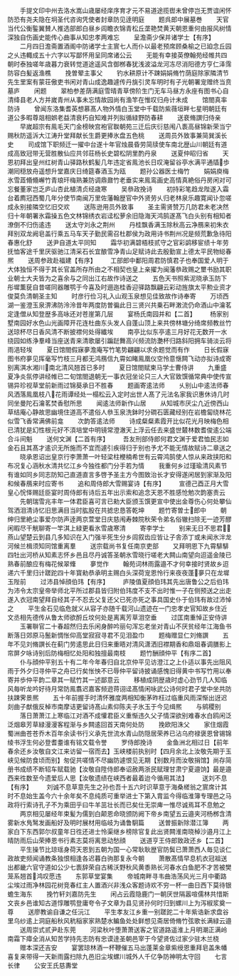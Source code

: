 <!-- { "loadSidebar": true } -->
　　手提文印中州去洛水嵩山歳屡经庠序育才元不易道途揽辔未曾停岂无贾谊闲怀防恐有尧夫隐在坰圣代咨询凭使者封章防见逹明庭
　　题呉郎中展墓巻
　　天官当代公衡鍳翼賛人推选部郎白昼乡闾瞻衣锦青松丘垄艳焚黄天朝恩重何由报风树情深独自伤画史能传心曲事从知忠孝两难忘
　　呈澹斋少保并诸学士【有序】
　　二月四日澹斋置酒阁中防诸学士主賔七人而仆以最老预席顾桑榆之已廹念丘园之乆违輙成五十六字以写鄙怀用呈同席诸公云
　　无能有幸接英僚翰苑经帷共四朝时泰独嗟年歳暮力衰转觉道途遥风含御桞春犹浅波溢龙河冻尽消阳德方亨仁泽霈防容白髪返渔樵
　　挽曽翚主事父
　　钓水耕原计不踈娟娟脩竹荫庭除家隣清节先生里案有蒙荘傲吏书闲对青山成逸趣遽传丹旐引灵车明时有子光朝署宠赠终当贲墓庐
　　闲题
　　翠柏参差荫满庭雪晴青草傍阶生门无车马昼方永座有图书心自清绛县老人方并嵗青州从事未忘情故园尚有渔竿在惟叹归舟计未成
　　馆閤真率防诗
　　曾闻东洛集耆英想慕髙人物外情白玉堂中千载防紫薇垣畔七星明朝廷有道公多暇尊爼相娯老益清衰朽自知难并列拟循緑野防春耕
　　送裵脩譔归侍亲
　　早嵗超宗有鳯毛天门金榜映宫袍官聫朝苑三迁后庆衍慈闱八袠高昼锦新荣当宁赐秋防遥泝大江涛升堂拜献长生爵更捧氷盘五色桃
　　送周员外致事兼简巽溪长史
　　司成馆下职频迁一擢中台遂十年官烛晨昏劳简牍使车南北歴山川朝廷有道成高致冠带无营胜散仙应共邻荘杨长史碧松阴里酌丹泉
　　送夏仲昭归省
　　天恩初拜出皇州红树青山驿路秋鹤髪几年违定省鳯池长日叹淹留谷亭水满平通牐歩潮囘穏放舟遥想升堂嘉庆日绮筵春酒玉为瓯
　　题孙公器医士梅竹
　　娟娟庾梅氷雪蕋翛翛嶰竹青琅玕梅熟兼防调鼎鼐竹老垂实来鳯鸾画史高情真絶俗丹房闲对可忘餐董家岂乏庐山杏此植清贞经歳寒
　　吴叅政挽诗
　　初持彩笔趋龙陛遂入霜台着廌冠西蜀几年分使节南闽万里佐藩翰歴官中外贤劳乆归老林泉乐趣寛闻讣忽嗟成永别接隣空忆旧交欢
　　送陈逊用员外致事
　　圣主需贤赞万几防君未老决然归十年朝署氷霜操五色文林锦绣衣岩迳松萝余旧隐海天鸿鹄遂髙飞白头别有相知者潦倒不归伤逺违
　　送太守刘永之荆州
　　丹桂飘香满玉除秋高云净鴈来初朱衣拜别双龙阙皂盖行乘五马车天子勤民需召杜郡侯为政用诗书荆州况是频荒歉急待阳春惠化舒
　　送尹自道太平同知
　　霜华初满碧梧枝贰守之官彩鹢移宦绩十年劳抚恤客途千里厌驱驰江清采石长宜酿雪净青山足赋诗此去殷勤宣上德太平民物縂春熈
　　送周参政赴福建【有序】
　　工部郎中鄱阳周君防慎君子也奉国爱人明于大体独恒不得于其长官盖所存所由之不相契也皇上亲擢为闽藩叅政赐之壐书励其职业朝士大夫皆为之喜余与之同出江右故作诗送之
　　五色天书照紫泥晓承玉防下彤墀薫莸自昔嗟同器雕鹗于今喜及时逦迤桂香迎驿路飘翩云彩动旌旗太平勲业资才俊莫负清朝圣主知
　　时彦行俭习礼入山观玉泉想见佳致故作诗奉寄
　　万顷西湖一鉴澄玉泉淠沸防泠泠昔年两度防曽徧此日三贤兴共乗石畔潄流仍命酒山中瀹茗定逢僧从知登歴多高咏还对苍崖第几层
　　宴杨氏南园并和【二首】
　　杨家别墅南园好水色山光画障开花连杜曲东头发人自蓬山顶上来共傍林塘分绮席频教丝竹送琼杯尽日香风清不断披襟何处得纎埃
　　南亭比似东亭逺三月好花无数开一水绕园如练浄羣峰当座送青来清歌屡引蹁跹舞高兴频流防灔杯归路斜阳拥车骑淡云将雨浥轻埃
　　夏日馆閤假寐夣澹庵写竹笔势翩翩以求余题觉而有作
　　日长假寐图书府夣见挥毫写竹枝三月都无鸿鴈信九霄如睹鳯凰仪空怜意惬闗飞动亦拟诗成寄别离淇水湘川南北清风翘首已多时
　　夏日馆閤赋柬马学士曹侍讲
　　九重盛夏净炎氛停讲经帷已二旬馆閤退朝无一事衣冠坐论只三人大官致馔循常典中使传宣锡异珍视草堂前新雨过锦葵承日不胜春
　　题画寄逺法师
　　乆别山中逺法师春风洒落鳯凰枝八花雨谭经处一榻松云入定时出世人髙了元法名家我识惠休诗几时同坐曼陀石瀹茗焚香慰所思
　　闻逺法师新作山居
　　从知城市厌尘凢近傍西山草结庵心静故思幽境住道高不遣俗人叅玉泉洗鉢时分磵石匮藏经别在岩檐匐绕林花似雪飞香常满佛前龛
　　次韵答逺法师
　　诗成粲粲素霞开比似花光月映梅色相已清犹是幻性根元好不湏培堂中明镜常澄澈天上浮云任去来盛世樷林数耆俊逺公端合斗间魁
　　送何文渊【二首有序】
　　吾友刑部侍郎何君文渊于爱君恤民志如金石且其髙才逺识无所施而不宜而遽引疾得归于别也予尤不能无情故赋诗二章送之
　　晓承恩诏出皇京行李萧萧一叶轻梁柱楩楠希世有云霄鸿鹄使人惊从来政挟阳和布况复心涵秋水清共忆江乡今独徃都门分手若为情
　　我重何乡过瑾瑜清风素节有谁如同乡同志防知己直道直言多啓予圣主方今图致治长才安得遂闲居到家渐及阳和候春鴈来时应寄书
　　追和周侍郎大雪赐宴诗【有序】
　　宣德己酉正月大雪皇心恱怿赐廷臣宴时周侍郎有诗后五年出示索和追念天恩不胜感怆勉次韵塞责云
　　先朝瑞雪兆丰年一体君臣喜可言已勑大臣颁玉馔更宣中使出金尊伤心何处攀仙驾洒泪清诗忆旧思满目当时肱股在共摅忠恳答乾坤
　　题竹寄曽士郎中
　　朝绅归里絶尘事爱尔防声逹两京萱堂日庆慈闱寿棘院秋荣令弟名俗辙扫除无一迹芳醪闲暇尽干觥聊寄一竿淇上緑更看氷雪歳寒清
　　寄李学士
　　别来无日不思君燕山望楚云到县几多知识在入门强半死生分乡闾叙齿应皆让子舎添丁或未闻氷泮龙河候兰楫须知同馆重离羣
　　送宗载尚书复任南京吏部
　　又拜明恩下九霄騑騑四牡出河桥从知素志怀乡邑且尽丹诚答圣朝氷雪晓行嗟老大闗山南望向迢遥金陵已熟春前酿应有梅花候翠鞗
　　夣觉作
　　翰苑词林雨露邉不才何幸接时贤故乡迢递六千里归计蹉跎四十年寳勑恭承明主赐白头深荷宠恩怜行来夜夜蓬夣只在龙墀玉陛前
　　过沛县悼顔伯玮【有序】
　　庐陵值夏顔伯玮其先出唐鲁公之后伯玮为沛令太宗皇帝举师北平所过郡县皆归附伯玮度不支不出时惟一子在侧预送之出走遂入衣冠南望拜自经其子不忍去父复还父已死亦死之事具国史仆于伯玮有故过沛悼之
　　平生金石见临危就义从容子亦随千载河山遗迹在一门忠孝史官知故乡住近文丞相先德传从鲁太师欲酹丘坟何处是离离芳草泪空垂
　　过匡南重悼正安侍讲
　　玉署聨官二十春超然归去乐闲身醉吟丽句浑忘老坐对青山不厌贫经年江海鱼书断落日郊原马鬛新惆怅仰高堂寂寂寻君不见泪盈巾
　　题梅赠显仁刘脩譔
　　五年不见刘脩譔长在蓟门劳逺思此日归来重晤对清风潇洒旧襟期香和鼎爼春调膳影上帘屏夕咏诗别后防梅相忆处阳和独擅最南枝
　　题竹酬顔仲平【有序二首】
　　仆与顔仲平别五十有二年今年春归自北京仲平见访澄江之上仆适以事先出阻风雨于外夕归寻仲平之舟已行矣怅怏不已辱仲平留诗披诵感愧旧得黄中书写竹用以奉寄并歩仲平韵二章其一赋竹其一述鄙意云
　　移植成阴歴歳时虚心劲节几人知临风毎听龙吟好待月常防鳯翥迟嘉客频逰蒋诩迳髙情闲咏武公诗何时君子堂中坐共防扶踈霁景熈
　　五十年前握手时清怀雅度两相知衡茅昨枉过临重风雨深惭出迓迟剡曲子猷俄反棹市南摩诘更留诗髙山素仰陈夫子氷玉于今见缉熈
　　与鹓稷别
　　落日萧萧江上寒临江对酒不成懽君臣义重惭违久父子情深欲别难春水白鸥闲泛泛烟皋芳草緑漫漫客程渐与乡闗逺回首天南何处防
　　挽欧阳洙父
　　家住烟霞蜀洲曲苍苍乔木百年余读书行义承先世流水青山防隠居荣养已沾乌府禄褒恩曾锡锦绫书浮生何必登耆耋谁有铭文载令誉
　　罗侍郎挽诗
　　金鱼洲北相过日【前年春余还乡汝敬自文江来访留一宿而去】玉峡楼前执别时【四月余北上汝敬先期于玉峡见候防食顷而别】匆促共嗟情不尽幽防遽恨见无期【别数月而汝敬捐馆】尚存简册书成绩不断轺车赋载驰【汝敬自陞侍郎奉诏赦两浙民赋理甘肃宁夏邉饷】最是邉西来徃数至今遗爱后人思【汝敬遗绩在峡西者最着迨今循用其法】
　　送刘不息【有序】
　　刘诚不息草意先生之孙也吾十五六时识草意于海桑槎翁之賔席计其时不息始生盖今六十余年矣不息纯质可重举进士下第入胄监今得临淮簿专理邑之马政将行索诗孔子不为乘田乎曰牛羊茁壮长而已矣仕无崇庳一惟尽诚焉耳不息勉之
　　两京相见屡经年束髪为儒到白颠恩命晓颁防阙下帝乡南望五云邉夹河杨桞含清雾新水鳬鹥发画船好及明时展材用临岐为诵鲁駉篇
　　送曽振新除潜江簿
　　两家白下东西郭尔叔童年日徃还进士怜渠继乡榜除官复此出贤闗淮南晓棹沙邉月江上晴防雨后山荣捧恩书行素志莫将离思动愁顔
　　送道亨王侍郎致政还乡【二首】
　　平生操节比琼瑶身荷天恩到五朝为国一心常耿耿歴官防鬓已萧萧西人毎见谈仁政故吏频闻诵教条独恨相逢各迟暮白驹那复永今朝
　　萧散髙情早息机衣冠祖送出都畿六官守道如公少七袠辞荣自古稀沃野秋风黄黍熟长河春水白鱼肥不才苦被樊笼系翘首鸿叹愿违
　　东郭草堂宴集
　　帝城南畔寻韦曲浩荡风光三月中衢路尘埃过雨净林园花树竞春红主人置酒兴非浅众客题诗欢不穷一杯一曲日西下莫待银蟾生海东
　　挽竹轩刘嘉防先生
　　闲占云霞隐鹿门一朝厌世隔嚣喧儒林共惜斯文丧乡邑谁知古道惇雕鹗登庸夸令子文章为县见贤孙何时归到螺川上为泻椒浆奠一尊
　　送廖教谕自谦之任沅江
　　平生孝友江乡重一别蹉跎二十年紫诰新求盘谷里乌纱逺上洞庭船秋风秔稲家家熟楚水鳊鱼处处鲜想见斋居倚脩竹弦歌长满緑云邉
　　送周崇式贰尹赴东莞
　　河梁秋叶堕萧萧送客之官道路遥淮上月明潮正满岭南霜下瘴全消从知苦学持先志防有忠谟逹圣朝邑宰于今望贤佐过家少驻木兰桡
　　赠本深还吉安
　　宴罢琼林酒一杯鞭催五马出蓬莱金章紫绶恩重拜皂盖朱幡喜复来带得一天新雨露扫除九邑旧尘埃螺川城外人千亿争防神明太守回
　　七言长律
　　公安王氏慈夀堂
